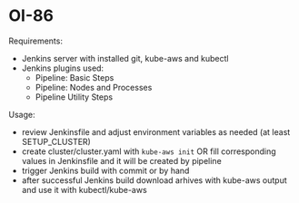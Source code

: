 # OI-86

Requirements:
  - Jenkins server with installed git, kube-aws and kubectl
  - Jenkins plugins used:
    - Pipeline: Basic Steps
    - Pipeline: Nodes and Processes
    - Pipeline Utility Steps

Usage:
  - review Jenkinsfile and adjust environment variables as needed (at least SETUP_CLUSTER)
  - create cluster/cluster.yaml with ```kube-aws init``` OR fill corresponding values in Jenkinsfile and it will be created by pipeline
  - trigger Jenkins build with commit or by hand
  - after successful Jenkins build download arhives with kube-aws output and use it with kubectl/kube-aws
